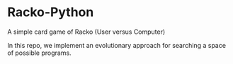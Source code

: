 # Racko-Python
A simple card game of Racko (User versus Computer)

In this repo, we implement an evolutionary approach for searching a space of possible programs.
